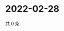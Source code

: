# 2022-02-28

共 0 条

<!-- BEGIN WEIBO -->
<!-- 最后更新时间 Mon Feb 28 2022 13:09:13 GMT+0800 (China Standard Time) -->

<!-- END WEIBO -->
